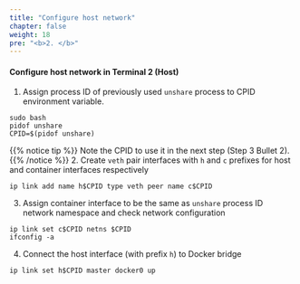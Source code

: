 ```yaml
---
title: "Configure host network"
chapter: false
weight: 18
pre: "<b>2. </b>"
---
```


#### Configure host network in Terminal 2 (Host)

1. Assign process ID of previously used `unshare` process to CPID environment variable.
```
sudo bash
pidof unshare
CPID=$(pidof unshare)
```
{{% notice tip %}}
Note the CPID to use it in the next step (Step 3 Bullet 2).
{{% /notice %}}
2. Create `veth` pair interfaces with `h` and `c` prefixes for host and container interfaces respectively

```
ip link add name h$CPID type veth peer name c$CPID
```

3. Assign container interface to be the same as `unshare` process ID network namespace and check network configuration

```
ip link set c$CPID netns $CPID
ifconfig -a
```

4. Connect the host interface (with prefix `h`) to Docker bridge

```
ip link set h$CPID master docker0 up
```

